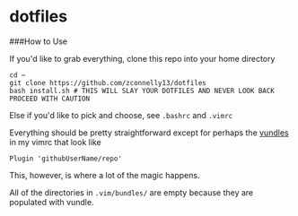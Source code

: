 dotfiles
========

###How to Use

If you'd like to grab everything, clone this repo into your home directory

```
cd ~
git clone https://github.com/zconnelly13/dotfiles
bash install.sh # THIS WILL SLAY YOUR DOTFILES AND NEVER LOOK BACK PROCEED WITH CAUTION
```

Else if you'd like to pick and choose, see ```.bashrc``` and ```.vimrc```

Everything should be pretty straightforward except for perhaps the [vundles](https://github.com/gmarik/Vundle.vim) in my vimrc that look like
```
Plugin 'githubUserName/repo'
```
This, however, is where a lot of the magic happens.

All of the directories in ```.vim/bundles/``` are empty because they are populated with vundle.
